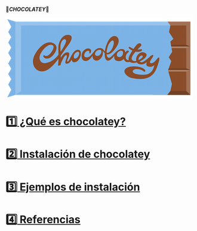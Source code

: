 :chocolate_bar:***CHOCOLATEY***:chocolate_bar:

![chocolatey-1.png](https://github.com/kikelopser/tarea-chocolatey/blob/main/Imagenes/chocolatey-1.png)

# [:one: ¿Qué es chocolatey?](https://github.com/kikelopser/tarea-chocolatey/blob/main/Paginas/explicacion.md) 
# [:two: Instalación de chocolatey](https://github.com/kikelopser/tarea-chocolatey/blob/main/Paginas/instalacion.md)
# [:three: Ejemplos de instalación](https://github.com/kikelopser/tarea-chocolatey/blob/main/Paginas/ejemplos.md)
# [:four: Referencias](https://github.com/kikelopser/tarea-chocolatey/blob/main/Paginas/referencias.md)

